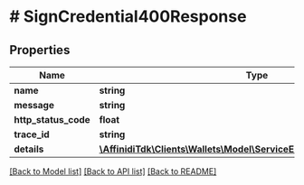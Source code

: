 # # SignCredential400Response

## Properties

| Name                 | Type                                                                                                             | Description | Notes      |
| -------------------- | ---------------------------------------------------------------------------------------------------------------- | ----------- | ---------- |
| **name**             | **string**                                                                                                       |             |
| **message**          | **string**                                                                                                       |             |
| **http_status_code** | **float**                                                                                                        |             |
| **trace_id**         | **string**                                                                                                       |             |
| **details**          | [**\AffinidiTdk\Clients\Wallets\Model\ServiceErrorResponseDetailsInner[]**](ServiceErrorResponseDetailsInner.md) |             | [optional] |

[[Back to Model list]](../../README.md#models) [[Back to API list]](../../README.md#endpoints) [[Back to README]](../../README.md)
